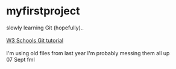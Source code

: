 # myfirstproject
slowly learning Git (hopefully)..
<br><br>
[W3 Schools Git tutorial](https://www.w3schools.com/git/default.asp?remote=github)
<br><br>
I'm using old files from last year I'm probably messing them all up
<br>
07 Sept fml
